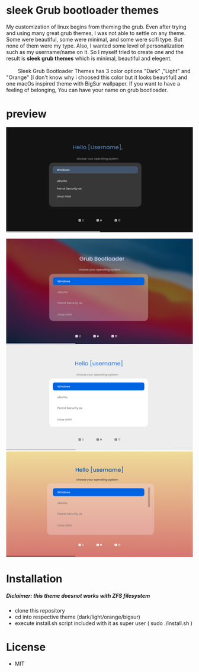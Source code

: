 # sleek Grub bootloader themes

My customization of linux begins from theming the grub. Even after trying and using many great grub themes, I was not able to settle on any theme. Some were beautiful, some were minimal, and some were scifi type. But none of them were my type.  Also, I wanted some level of personalization such as my username/name on it. So I myself tried to create one and the result is <strong>sleek grub themes</strong> which is minimal, beautiful and elegent. <br><br> &nbsp; &nbsp; &nbsp; &nbsp; Sleek Grub Bootloader Themes has 3 color options "Dark" ,"Light" and "Orange" [I don't know why i choosed this color but it looks beautiful] and one macOs inspired  theme with BigSur wallpaper. If you want to have a feeling of belonging, You can have your name on grub bootloader.
# preview
![dark theme image](images/dark.png)

![Bigsur theme image](images/bigsur.png)
![light theme image](images/light.png)
![orange theme image](images/orange.png)
# Installation
##### Diclaimer: this theme doesnot works with ZFS filesystem
<ul><li>clone this repository</li><li>cd into respective theme (dark/light/orange/bigsur)</li> <li>execute install.sh script included with it as super user ( sudo ./install.sh )</li>
</ul>

# License
<ul><li>MIT</li><ul>



